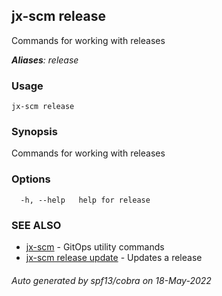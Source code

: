 ## jx-scm release

Commands for working with releases

***Aliases**: release*

### Usage

```
jx-scm release
```

### Synopsis

Commands for working with releases

### Options

```
  -h, --help   help for release
```

### SEE ALSO

* [jx-scm](jx-scm.md)	 - GitOps utility commands
* [jx-scm release update](jx-scm_release_update.md)	 - Updates a release

###### Auto generated by spf13/cobra on 18-May-2022
